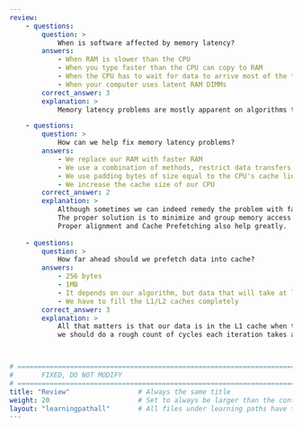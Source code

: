 ```yaml
---
review:
    - questions:
        question: >
            When is software affected by memory latency?
        answers:
            - When RAM is slower than the CPU
            - When you type faster than the CPU can copy to RAM
            - When the CPU has to wait for data to arrive most of the time
            - When your computer uses latent RAM DIMMs
        correct_answer: 3
        explanation: >
            Memory latency problems are mostly apparent on algorithms that are memory-bound, or in other words, the CPU spends most of the time waiting for data to transfer from/to RAM.

    - questions:
        question: >
            How can we help fix memory latency problems?
        answers:
            - We replace our RAM with faster RAM
            - We use a combination of methods, restrict data transfers in critical loops to a minimum, align data with L1 Cache line size, use Cache Prefetching
            - We use padding bytes of size equal to the CPU's cache line in all our structs
            - We increase the cache size of our CPU
        correct_answer: 2
        explanation: >
            Although sometimes we can indeed remedy the problem with faster RAM, we will still hit the upper limit of maximum RAM frequency supported by our CPU/motherboard.
            The proper solution is to minimize and group memory access in our algorithm so that our CPU is not stalled waiting from data to arrive from memory.
            Proper alignment and Cache Prefetching also help greatly.
               
    - questions:
        question: >
            How far ahead should we prefetch data into cache?
        answers:
            - 256 bytes
            - 1MB
            - It depends on our algorithm, but data that will take at least 100ns to arrive in the cache from RAM
            - We have to fill the L1/L2 caches completely
        correct_answer: 3
        explanation: >
            All that matters is that our data is in the L1 cache when the CPU needs it, taking into account that memory loads can take up to 100ns to complete,
            we should do a rough count of cycles each iteration takes and use that. If we cannot do that, testing multiples of cache line size is a decent alternative.



# ================================================================================
#       FIXED, DO NOT MODIFY
# ================================================================================
title: "Review"                 # Always the same title
weight: 20                      # Set to always be larger than the content in this path
layout: "learningpathall"       # All files under learning paths have this same wrapper
---
```

